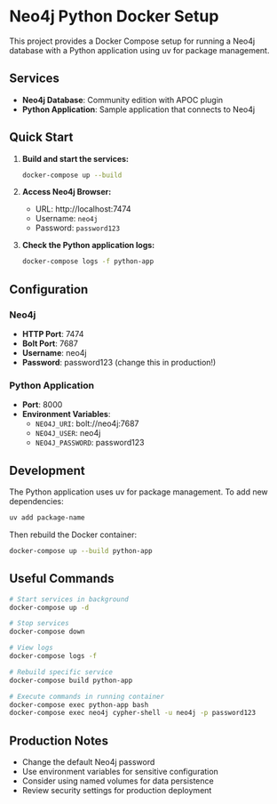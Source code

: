 # Neo4j Python Docker Setup

This project provides a Docker Compose setup for running a Neo4j database with a Python application using uv for package management.

## Services

- **Neo4j Database**: Community edition with APOC plugin
- **Python Application**: Sample application that connects to Neo4j

## Quick Start

1. **Build and start the services:**
   ```bash
   docker-compose up --build
   ```

2. **Access Neo4j Browser:**
   - URL: http://localhost:7474
   - Username: `neo4j`
   - Password: `password123`

3. **Check the Python application logs:**
   ```bash
   docker-compose logs -f python-app
   ```

## Configuration

### Neo4j
- **HTTP Port**: 7474
- **Bolt Port**: 7687
- **Username**: neo4j
- **Password**: password123 (change this in production!)

### Python Application
- **Port**: 8000
- **Environment Variables**:
  - `NEO4J_URI`: bolt://neo4j:7687
  - `NEO4J_USER`: neo4j
  - `NEO4J_PASSWORD`: password123

## Development

The Python application uses uv for package management. To add new dependencies:

```bash
uv add package-name
```

Then rebuild the Docker container:
```bash
docker-compose up --build python-app
```

## Useful Commands

```bash
# Start services in background
docker-compose up -d

# Stop services
docker-compose down

# View logs
docker-compose logs -f

# Rebuild specific service
docker-compose build python-app

# Execute commands in running container
docker-compose exec python-app bash
docker-compose exec neo4j cypher-shell -u neo4j -p password123
```

## Production Notes

- Change the default Neo4j password
- Use environment variables for sensitive configuration
- Consider using named volumes for data persistence
- Review security settings for production deployment
